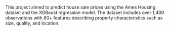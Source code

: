 This project aimed to predict house sale prices using the Ames Housing dataset and the XGBoost regression model. The dataset includes over 1,400 observations with 80+ features describing property characteristics such as size, quality, and location.
